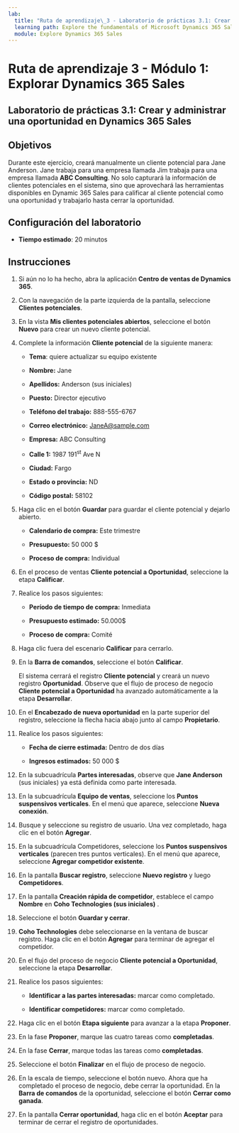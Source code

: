 ```yaml
---
lab:
  title: "Ruta de aprendizaje\_3 - Laboratorio de prácticas 3.1: Crear y administrar una oportunidad en Dynamics\_365 Sales"
  learning path: Explore the fundamentals of Microsoft Dynamics 365 Sales
  module: Explore Dynamics 365 Sales
---
```



Ruta de aprendizaje 3 - Módulo 1: Explorar Dynamics 365 Sales
========================

## Laboratorio de prácticas 3.1: Crear y administrar una oportunidad en Dynamics 365 Sales 

## Objetivos

Durante este ejercicio, creará manualmente un cliente potencial para Jane Anderson. Jane trabaja para una empresa llamada Jim trabaja para una empresa llamada **ABC Consulting**. No solo capturará la información de clientes potenciales en el sistema, sino que aprovechará las herramientas disponibles en Dynamic 365 Sales para calificar al cliente potencial como una oportunidad y trabajarlo hasta cerrar la oportunidad.


## Configuración del laboratorio

  - **Tiempo estimado**: 20 minutos

## Instrucciones


1. Si aún no lo ha hecho, abra la aplicación **Centro de ventas de Dynamics 365**.

2. Con la navegación de la parte izquierda de la pantalla, seleccione **Clientes potenciales**. 

3. En la vista **Mis clientes potenciales abiertos**, seleccione el botón **Nuevo** para crear un nuevo cliente potencial. 

4. Complete la información **Cliente potencial** de la siguiente manera:

    - **Tema**: quiere actualizar su equipo existente

    - **Nombre:** Jane

    - **Apellidos:** Anderson (sus iniciales)

    - **Puesto:** Director ejecutivo

    - **Teléfono del trabajo:** 888-555-6767

    - **Correo electrónico:** [JaneA@sample.com](mailto:JaneA@sample.com)

    - **Empresa:** ABC Consulting

    - **Calle 1:** 1987 191<sup data-htmlnode="">st</sup> Ave N

    - **Ciudad:** Fargo

    - **Estado o provincia:** ND

    - **Código postal:** 58102

5. Haga clic en el botón **Guardar** para guardar el cliente potencial y dejarlo abierto. 

    - **Calendario de compra:** Este trimestre

    - **Presupuesto:** 50 000 $

    - **Proceso de compra:** Individual

6. En el proceso de ventas **Cliente potencial a Oportunidad**, seleccione la etapa **Calificar**.

7. Realice los pasos siguientes:

    - **Período de tiempo de compra:** Inmediata

    - **Presupuesto estimado:** 50.000$ 

    - **Proceso de compra:** Comité

8. Haga clic fuera del escenario **Calificar** para cerrarlo. 

9. En la **Barra de comandos**, seleccione el botón **Calificar**. 

    El sistema cerrará el registro **Cliente potencial** y creará un nuevo registro **Oportunidad**. Observe que el flujo de proceso de negocio **Cliente potencial a Oportunidad** ha avanzado automáticamente a la etapa **Desarrollar**. 

10. En el **Encabezado de nueva oportunidad** en la parte superior del registro, seleccione la flecha hacia abajo junto al campo **Propietario**.

11. Realice los pasos siguientes:
    - **Fecha de cierre estimada:** Dentro de dos días

    - **Ingresos estimados:** 50 000 $
        
12. En la subcuadrícula **Partes interesadas**, observe que **Jane Anderson** (sus iniciales) ya está definida como parte interesada.

13. En la subcuadrícula **Equipo de ventas**, seleccione los **Puntos suspensivos verticales**. En el menú que aparece, seleccione **Nueva conexión**.

14. Busque y seleccione su registro de usuario. Una vez completado, haga clic en el botón **Agregar**.

15. En la subcuadrícula Competidores, seleccione los **Puntos suspensivos verticales** (parecen tres puntos verticales). En el menú que aparece, seleccione **Agregar competidor existente**.

16. En la pantalla **Buscar registro**, seleccione **Nuevo registro** y luego **Competidores**.

17. En la pantalla **Creación rápida de competidor**, establece el campo **Nombre** en **Coho Technologies (sus iniciales)** .

18. Seleccione el botón **Guardar y cerrar**.

19. **Coho Technologies** debe seleccionarse en la ventana de buscar registro. Haga clic en el botón **Agregar** para terminar de agregar el competidor.

20. En el flujo del proceso de negocio **Cliente potencial a Oportunidad**, seleccione la etapa **Desarrollar**. 

21. Realice los pasos siguientes:

    - **Identificar a las partes interesadas:** marcar como completado.

    - **Identificar competidores:** marcar como completado. 

22. Haga clic en el botón **Etapa siguiente** para avanzar a la etapa **Proponer**. 

23. En la fase **Proponer**, marque las cuatro tareas como **completadas**. 

24. En la fase **Cerrar**, marque todas las tareas como **completadas**. 

25. Seleccione el botón **Finalizar** en el flujo de proceso de negocio. 

26. En la escala de tiempo, seleccione el botón nuevo. Ahora que ha completado el proceso de negocio, debe cerrar la oportunidad. En la **Barra de comandos** de la oportunidad, seleccione el botón **Cerrar como ganada**.

27. En la pantalla **Cerrar oportunidad**, haga clic en el botón **Aceptar** para terminar de cerrar el registro de oportunidades.


